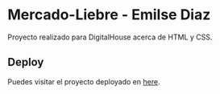 # Mercado-Liebre - Emilse Diaz

Proyecto realizado para DigitalHouse acerca de HTML y CSS.

## Deploy

Puedes visitar el proyecto deployado en <a href='https://mercadolibreemilse.herokuapp.com/'>here</a>.